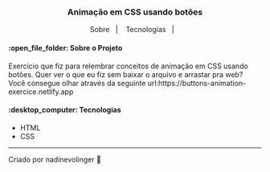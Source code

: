 <h3 align="center"> 
	Animação em CSS usando botões
</h3>

<p align="center">
  <a>Sobre</a>&nbsp;&nbsp;&nbsp;|&nbsp;&nbsp;&nbsp;
  <a>Tecnologias</a>&nbsp;&nbsp;&nbsp;|&nbsp;&nbsp;&nbsp;
</p>

<h4>:open_file_folder: Sobre o Projeto </h4>

<p> Exercício que fiz para relembrar conceitos de animação em CSS usando botões. Quer ver o que eu fiz sem baixar o arquivo e arrastar pra web? Você consegue olhar através da seguinte url:https://buttons-animation-exercice.netlify.app
</p>
  
  
<h4>:desktop_computer: Tecnologias </h4>

- HTML
- CSS

---
Criado por nadinevolinger :crescent_moon:
